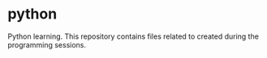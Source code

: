 # python
Python learning.
This repository contains files related to created during the programming sessions.